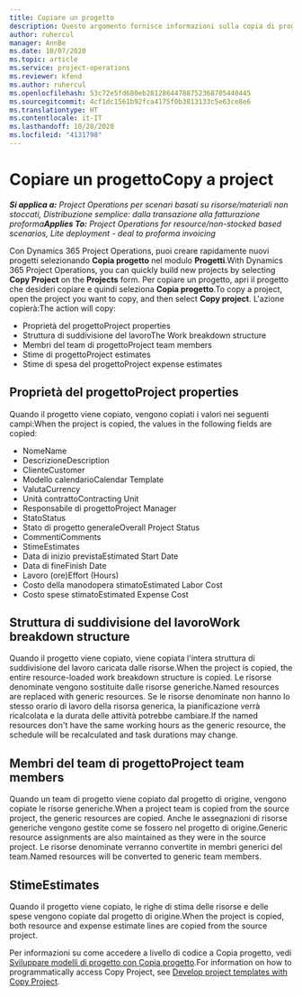 ```yaml
---
title: Copiare un progetto
description: Questo argomento fornisce informazioni sulla copia di progetti in Dynamics 365 Project Operations.
author: ruhercul
manager: AnnBe
ms.date: 10/07/2020
ms.topic: article
ms.service: project-operations
ms.reviewer: kfend
ms.author: ruhercul
ms.openlocfilehash: 53c72e5fd680eb28128644788752368705440445
ms.sourcegitcommit: 4cf1dc1561b92fca4175f0b3813133c5e63ce8e6
ms.translationtype: HT
ms.contentlocale: it-IT
ms.lasthandoff: 10/28/2020
ms.locfileid: "4131798"
---
```

# <a name="copy-a-project"></a><span data-ttu-id="a6e76-103">Copiare un progetto</span><span class="sxs-lookup"><span data-stu-id="a6e76-103">Copy a project</span></span>

<span data-ttu-id="a6e76-104">_**Si applica a:** Project Operations per scenari basati su risorse/materiali non stoccati, Distribuzione semplice: dalla transazione alla fatturazione proforma_</span><span class="sxs-lookup"><span data-stu-id="a6e76-104">_**Applies To:** Project Operations for resource/non-stocked based scenarios, Lite deployment - deal to proforma invoicing_</span></span>

<span data-ttu-id="a6e76-105">Con Dynamics 365 Project Operations, puoi creare rapidamente nuovi progetti selezionando **Copia progetto** nel modulo **Progetti**.</span><span class="sxs-lookup"><span data-stu-id="a6e76-105">With Dynamics 365 Project Operations, you can quickly build new projects by selecting **Copy Project** on the **Projects** form.</span></span> <span data-ttu-id="a6e76-106">Per copiare un progetto, apri il progetto che desideri copiare e quindi seleziona **Copia progetto**.</span><span class="sxs-lookup"><span data-stu-id="a6e76-106">To copy a project, open the project you want to copy, and then select **Copy project**.</span></span> <span data-ttu-id="a6e76-107">L'azione copierà:</span><span class="sxs-lookup"><span data-stu-id="a6e76-107">The action will copy:</span></span>

- <span data-ttu-id="a6e76-108">Proprietà del progetto</span><span class="sxs-lookup"><span data-stu-id="a6e76-108">Project properties</span></span>
- <span data-ttu-id="a6e76-109">Struttura di suddivisione del lavoro</span><span class="sxs-lookup"><span data-stu-id="a6e76-109">The Work breakdown structure</span></span>
- <span data-ttu-id="a6e76-110">Membri del team di progetto</span><span class="sxs-lookup"><span data-stu-id="a6e76-110">Project team members</span></span>
- <span data-ttu-id="a6e76-111">Stime di progetto</span><span class="sxs-lookup"><span data-stu-id="a6e76-111">Project estimates</span></span>
- <span data-ttu-id="a6e76-112">Stime di spesa del progetto</span><span class="sxs-lookup"><span data-stu-id="a6e76-112">Project expense estimates</span></span>

## <a name="project-properties"></a><span data-ttu-id="a6e76-113">Proprietà del progetto</span><span class="sxs-lookup"><span data-stu-id="a6e76-113">Project properties</span></span>

<span data-ttu-id="a6e76-114">Quando il progetto viene copiato, vengono copiati i valori nei seguenti campi:</span><span class="sxs-lookup"><span data-stu-id="a6e76-114">When the project is copied, the values in the following fields are copied:</span></span>

- <span data-ttu-id="a6e76-115">Nome</span><span class="sxs-lookup"><span data-stu-id="a6e76-115">Name</span></span>
- <span data-ttu-id="a6e76-116">Descrizione</span><span class="sxs-lookup"><span data-stu-id="a6e76-116">Description</span></span>
- <span data-ttu-id="a6e76-117">Cliente</span><span class="sxs-lookup"><span data-stu-id="a6e76-117">Customer</span></span>
- <span data-ttu-id="a6e76-118">Modello calendario</span><span class="sxs-lookup"><span data-stu-id="a6e76-118">Calendar Template</span></span>
- <span data-ttu-id="a6e76-119">Valuta</span><span class="sxs-lookup"><span data-stu-id="a6e76-119">Currency</span></span>
- <span data-ttu-id="a6e76-120">Unità contratto</span><span class="sxs-lookup"><span data-stu-id="a6e76-120">Contracting Unit</span></span>
- <span data-ttu-id="a6e76-121">Responsabile di progetto</span><span class="sxs-lookup"><span data-stu-id="a6e76-121">Project Manager</span></span>
- <span data-ttu-id="a6e76-122">Stato</span><span class="sxs-lookup"><span data-stu-id="a6e76-122">Status</span></span>
- <span data-ttu-id="a6e76-123">Stato di progetto generale</span><span class="sxs-lookup"><span data-stu-id="a6e76-123">Overall Project Status</span></span>
- <span data-ttu-id="a6e76-124">Commenti</span><span class="sxs-lookup"><span data-stu-id="a6e76-124">Comments</span></span>
- <span data-ttu-id="a6e76-125">Stime</span><span class="sxs-lookup"><span data-stu-id="a6e76-125">Estimates</span></span>
- <span data-ttu-id="a6e76-126">Data di inizio prevista</span><span class="sxs-lookup"><span data-stu-id="a6e76-126">Estimated Start Date</span></span>
- <span data-ttu-id="a6e76-127">Data di fine</span><span class="sxs-lookup"><span data-stu-id="a6e76-127">Finish Date</span></span>
- <span data-ttu-id="a6e76-128">Lavoro (ore)</span><span class="sxs-lookup"><span data-stu-id="a6e76-128">Effort (Hours)</span></span>
- <span data-ttu-id="a6e76-129">Costo della manodopera stimato</span><span class="sxs-lookup"><span data-stu-id="a6e76-129">Estimated Labor Cost</span></span>
- <span data-ttu-id="a6e76-130">Costo spese stimato</span><span class="sxs-lookup"><span data-stu-id="a6e76-130">Estimated Expense Cost</span></span>

## <a name="work-breakdown-structure"></a><span data-ttu-id="a6e76-131">Struttura di suddivisione del lavoro</span><span class="sxs-lookup"><span data-stu-id="a6e76-131">Work breakdown structure</span></span>

<span data-ttu-id="a6e76-132">Quando il progetto viene copiato, viene copiata l'intera struttura di suddivisione del lavoro caricata dalle risorse.</span><span class="sxs-lookup"><span data-stu-id="a6e76-132">When the project is copied, the entire resource-loaded work breakdown structure is copied.</span></span> <span data-ttu-id="a6e76-133">Le risorse denominate vengono sostituite dalle risorse generiche.</span><span class="sxs-lookup"><span data-stu-id="a6e76-133">Named resources are replaced with generic resources.</span></span> <span data-ttu-id="a6e76-134">Se le risorse denominate non hanno lo stesso orario di lavoro della risorsa generica, la pianificazione verrà ricalcolata e la durata delle attività potrebbe cambiare.</span><span class="sxs-lookup"><span data-stu-id="a6e76-134">If the named resources don't have the same working hours as the generic resource, the schedule will be recalculated and task durations may change.</span></span>

## <a name="project-team-members"></a><span data-ttu-id="a6e76-135">Membri del team di progetto</span><span class="sxs-lookup"><span data-stu-id="a6e76-135">Project team members</span></span>

<span data-ttu-id="a6e76-136">Quando un team di progetto viene copiato dal progetto di origine, vengono copiate le risorse generiche.</span><span class="sxs-lookup"><span data-stu-id="a6e76-136">When a project team is copied from the source project, the generic resources are copied.</span></span> <span data-ttu-id="a6e76-137">Anche le assegnazioni di risorse generiche vengono gestite come se fossero nel progetto di origine.</span><span class="sxs-lookup"><span data-stu-id="a6e76-137">Generic resource assignments are also maintained as they were in the source project.</span></span> <span data-ttu-id="a6e76-138">Le risorse denominate verranno convertite in membri generici del team.</span><span class="sxs-lookup"><span data-stu-id="a6e76-138">Named resources will be converted to generic team members.</span></span>

## <a name="estimates"></a><span data-ttu-id="a6e76-139">Stime</span><span class="sxs-lookup"><span data-stu-id="a6e76-139">Estimates</span></span>

<span data-ttu-id="a6e76-140">Quando il progetto viene copiato, le righe di stima delle risorse e delle spese vengono copiate dal progetto di origine.</span><span class="sxs-lookup"><span data-stu-id="a6e76-140">When the project is copied, both resource and expense estimate lines are copied from the source project.</span></span> 

<span data-ttu-id="a6e76-141">Per informazioni su come accedere a livello di codice a Copia progetto, vedi [Sviluppare modelli di progetto con Copia progetto](dev-copy-project.md).</span><span class="sxs-lookup"><span data-stu-id="a6e76-141">For information on how to programmatically access Copy Project, see [Develop project templates with Copy Project](dev-copy-project.md).</span></span>
